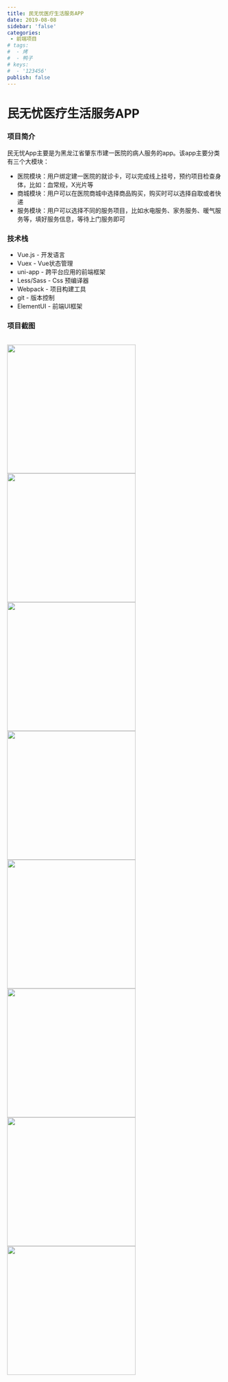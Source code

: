 ```yaml
---
title: 民无忧医疗生活服务APP
date: 2019-08-08
sidebar: 'false'
categories:
 - 前端项目
# tags:
#  - 烤
#  - 鸭子
# keys:
#  - '123456'
publish: false
---
```

# 民无忧医疗生活服务APP
### 项目简介
民无忧App主要是为黑龙江省肇东市建一医院的病人服务的app。该app主要分类有三个大模块：
+ 医院模块：用户绑定建一医院的就诊卡，可以完成线上挂号，预约项目检查身体，比如：血常规，X光片等
+ 商城模块：用户可以在医院商城中选择商品购买，购买时可以选择自取或者快递
+ 服务模块：用户可以选择不同的服务项目，比如水电服务、家务服务、暖气服务等，填好服务信息，等待上门服务即可

### 技术栈
+ Vue.js - 开发语言
+ Vuex - Vue状态管理
+ uni-app - 跨平台应用的前端框架
+ Less/Sass - Css 预编译器
+ Webpack - 项目构建工具
+ git - 版本控制
+ ElementUI - 前端UI框架



### 项目截图
<br>
<img class="zoom"  src="./1.png" width="300px">
<img class="zoom"  src="./2.png" width="300px">
<img class="zoom"  src="./3.png" width="300px">
<img class="zoom"  src="./7.png" width="300px">
<img class="zoom"  src="./4.png" width="300px">
<img class="zoom"  src="./5.png" width="300px">
<img class="zoom"  src="./6.png" width="300px">
<img class="zoom"  src="./8.png" width="300px">
<Vssue  />
